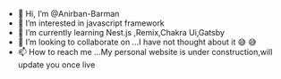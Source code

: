 - 👋 Hi, I’m @Anirban-Barman
- 👀 I’m interested in javascript framework
- 🌱 I’m currently learning Nest.js ,Remix,Chakra Ui,Gatsby
- 💞️ I’m looking to collaborate on ...I have not thought about it 😅 😅 
- 📫 How to reach me ...My personal website is under construction,will update you once live

<!---
Anirban-Barman/Anirban-Barman is a ✨ special ✨ repository because its `README.md` (this file) appears on your GitHub profile.
You can click the Preview link to take a look at your changes.
--->
